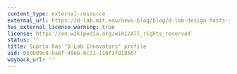 ```yaml
---
content_type: external-resource
external_url: https://d-lab.mit.edu/news-blog/blog/d-lab-design-hosts-indian-inventor-suprio-das
has_external_license_warning: true
license: https://en.wikipedia.org/wiki/All_rights_reserved
status: ''
title: Suprio Das "D-Lab Innovators" profile
uid: 05db09c8-ba6f-49eb-8c71-116f1fd18567
wayback_url: ''
---
```

